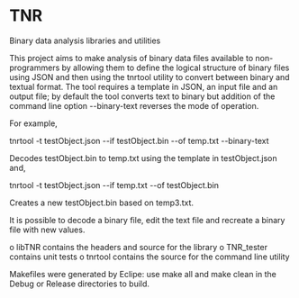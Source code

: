 # TNR
Binary data analysis libraries and utilities

This project aims to make analysis of binary data files available to non-programmers by allowing them to define the logical structure of binary files using JSON and then using the tnrtool utility to convert between binary and textual format.
The tool requires a template in JSON, an input file and an output file; by default the tool converts text to binary but addition of the command line option --binary-text reverses the mode of operation.

For example,

  tnrtool -t testObject.json --if testObject.bin --of temp.txt --binary-text

Decodes testObject.bin to temp.txt using the template in testObject.json and,

  tnrtool -t testObject.json --if temp.txt --of testObject.bin

Creates a new testObject.bin based on temp3.txt. 

It is possible to decode a binary file, edit the text file and recreate a binary file with new values.

o libTNR contains the headers and source for the library
o TNR_tester contains unit tests
o tnrtool contains the source for the command line utility

Makefiles were generated by Eclipe: use make all and make clean in the Debug or Release directories to build.


